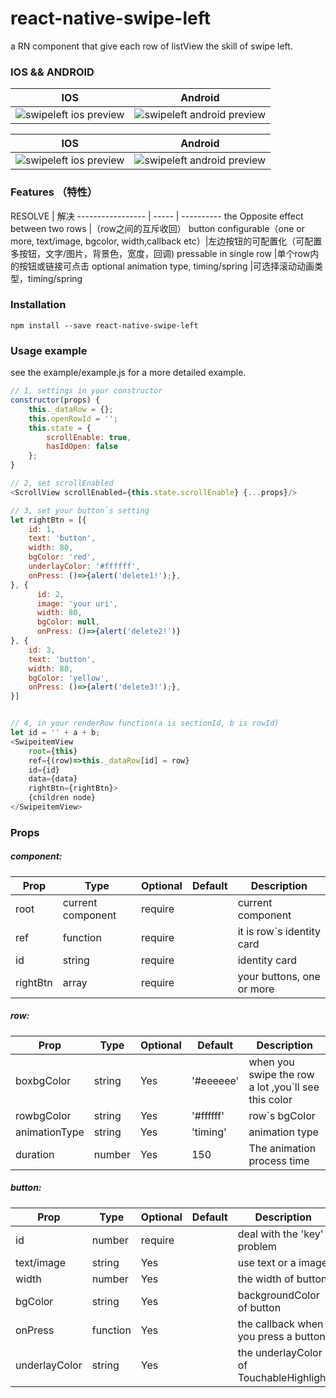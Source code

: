 # react-native-swipe-left
a RN component that give each row of listView the skill of swipe left.

### IOS && ANDROID
IOS | Android
-----|-------
![swipeleft ios preview](http://imgur.com/KswnF0X.gif) | ![swipeleft android preview](http://imgur.com/6FyHjft.gif)

IOS | Android
-----|-------
![swipeleft ios preview](http://imgur.com/e7FKKUs.gif) | ![swipeleft android preview](http://i.imgur.com/ayjL5y7.gif)

### Features （特性）
RESOLVE | 解决
----------------- | ----- | ----------
the Opposite effect between two rows |（row之间的互斥收回）
button configurable（one or more, text/image, bgcolor, width,callback etc）|左边按钮的可配置化（可配置多按钮，文字/图片，背景色，宽度，回调) 
pressable in single row |单个row内的按钮或链接可点击
optional animation type, timing/spring |可选择滚动动画类型，timing/spring

### Installation
```
npm install --save react-native-swipe-left
```

### Usage example
see the example/example.js for a more detailed example.
```javascript
// 1, settings in your constructor
constructor(props) {
 	this._dataRow = {};
    this.openRowId = '';
    this.state = {
	    scrollEnable: true,
        hasIdOpen: false
    };
}

// 2, set scrollEnabled  
<ScrollView scrollEnabled={this.state.scrollEnable} {...props}/>

// 3, set your button`s setting
let rightBtn = [{
    id: 1,
	text: 'button',
	width: 80,
	bgColor: 'red',
	underlayColor: '#ffffff',
    onPress: ()=>{alert('delete1!');},
}, {
      id: 2,
      image: 'your uri',
      width: 80,
      bgColor: null,
      onPress: ()=>{alert('delete2!')}
}, {
	id: 3,
	text: 'button',
	width: 80,
	bgColor: 'yellow',
	onPress: ()=>{alert('delete3!');},
}]


// 4, in your renderRow function(a is sectionId, b is rowId)
let id = '' + a + b; 
<SwipeitemView 
    root={this}
    ref={(row)=>this._dataRow[id] = row}
    id={id}
    data={data}
    rightBtn={rightBtn}>
	{children node}
</SwipeitemView>
```


### Props

##### component:
Prop            | Type   | Optional  | Default    | Description
--------------- | ------ | --------- | ---------- | -----------
root            |   current component     | require   |            | current component
ref             |  function      | require   |            | it is row`s identity card
id              |   string     | require   |            | identity card
rightBtn        |   array     | require   |            | your buttons, one or more

##### row:
Prop            | Type   | Optional  | Default    | Description
--------------- | ------ | --------- | ---------- | -----------
boxbgColor      | string | Yes       | '#eeeeee'  | when you swipe the row a lot ,you`ll see this color
rowbgColor      | string | Yes       | '#ffffff'  | row`s bgColor
animationType   | string | Yes       | 'timing'   | animation type
duration        | number | Yes       | 150        | The animation process time

##### button:
Prop            | Type   | Optional  | Default    | Description
--------------- | ------ | --------- | ---------- | -----------
id              | number | require   |            | deal with the 'key' problem
text/image      | string | Yes   |            | use text or a image
width           | number | Yes   |            | the width of button
bgColor         | string | Yes   |            | backgroundColor of button
onPress         | function| Yes  |            | the callback when you press a button
underlayColor   | string | Yes   |            | the underlayColor of TouchableHighlight

